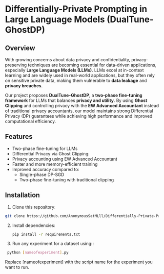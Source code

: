 # Differentially-Private Prompting in Large Language Models (DualTune-GhostDP)

## Overview
With growing concerns about data privacy and confidentiality, privacy-preserving techniques are becoming essential for data-driven applications, especially **Large Language Models (LLMs)**. LLMs excel at in-context learning and are widely used in real-world applications, but they often rely on sensitive private data, making them vulnerable to **data leakage** and **privacy breaches**.

Our project proposes **DualTune-GhostDP**, a **two-phase fine-tuning framework** for LLMs that balances **privacy and utility**. By using **Ghost Clipping** and controlling privacy with the **EW Advanced Accountant** instead of traditional privacy accountants, our model maintains strong Differential Privacy (DP) guarantees while achieving high performance and improved computational efficiency.

## Features
- Two-phase fine-tuning for LLMs  
- Differential Privacy via Ghost Clipping  
- Privacy accounting using EW Advanced Accountant  
- Faster and more memory-efficient training  
- Improved accuracy compared to:  
  - Single-phase DP-SGD  
  - Two-phase fine-tuning with traditional clipping  

## Installation
1. Clone this repository:  
```bash
git clone https://github.com/AnonymousSatMLll/Differentially-Private-Prompting-in-Large-Language-Models.git
```

2. Install dependencies:
   ```bash
   pip install -r requirements.txt
   ```

3.  Run any experiment for a dataset using::
   ```bash
    python [nameofexperiment].py
```
Replace [nameofexperiment] with the script name for the experiment you want to run.

